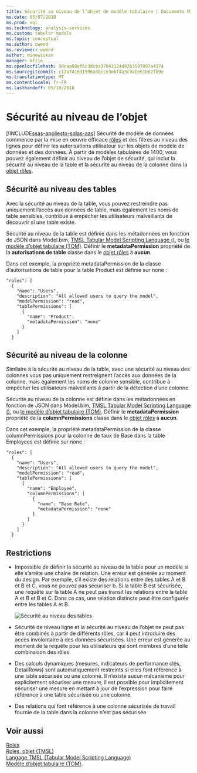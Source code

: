 ```yaml
---
title: Sécurité au niveau de l’objet de modèle tabulaire | Documents Microsoft
ms.date: 05/07/2018
ms.prod: sql
ms.technology: analysis-services
ms.custom: tabular-models
ms.topic: conceptual
ms.author: owend
ms.reviewer: owend
author: minewiskan
manager: kfile
ms.openlocfilehash: 98caa08ef6c3dcba37043124d0263507097a4374
ms.sourcegitcommit: c12a7416d1996a3bcce3ebf4a3c9abe61b02fb9e
ms.translationtype: MT
ms.contentlocale: fr-FR
ms.lasthandoff: 05/10/2018
---
```

# <a name="object-level-security"></a>Sécurité au niveau de l’objet
[!INCLUDE[ssas-appliesto-sqlas-aas](../../includes/ssas-appliesto-sqlas-aas.md)]
Sécurité de modèle de données commence par la mise en oeuvre efficace [rôles](../../analysis-services/tabular-models/roles-ssas-tabular.md) et des filtres au niveau des lignes pour définir les autorisations utilisateur sur les objets de modèle de données et des données. À partir de modèles tabulaires de 1400, vous pouvez également définir au niveau de l’objet de sécurité, qui inclut la sécurité au niveau de la table et la sécurité au niveau de la colonne dans la [objet rôles](../../analysis-services/tabular-models-scripting-language-objects/roles-object-tmsl.md).

## <a name="table-level-security"></a>Sécurité au niveau des tables

Avec la sécurité au niveau de la table, vous pouvez restreindre pas uniquement l’accès aux données de table, mais également les noms de table sensibles, contribue à empêcher les utilisateurs malveillants de découvrir si une table existe. 

 Sécurité au niveau de la table est définie dans les métadonnées en fonction de JSON dans Model.bim, [TMSL Tabular Model Scripting Language ()](../../analysis-services/tabular-model-scripting-language-tmsl-reference.md), ou [le modèle d’objet tabulaire (TOM)](../../analysis-services/tabular-model-programming-compatibility-level-1200/introduction-to-the-tabular-object-model-tom-in-analysis-services-amo.md). Définir le **metadataPermission** propriété de la **autorisations de table** classe dans le [objet rôles](../../analysis-services/tabular-models-scripting-language-objects/roles-object-tmsl.md) à **aucun**.

Dans cet exemple, la propriété metadataPermission de la classe d’autorisations de table pour la table Product est définie sur none :

```
"roles": [
  {
    "name": "Users",
    "description": "All allowed users to query the model",
    "modelPermission": "read",
    "tablePermissions": [
      {
        "name": "Product",
        "metadataPermission": "none"
      }
    ]
  }
```

## <a name="column-level-security"></a>Sécurité au niveau de la colonne

Similaire à la sécurité au niveau de la table, avec une sécurité au niveau des colonnes vous pas uniquement restreignent l’accès aux données de la colonne, mais également les noms de colonne sensible, contribue à empêcher les utilisateurs malveillants à partir de la détection d’une colonne.

 Sécurité au niveau de la colonne est définie dans les métadonnées en fonction de JSON dans Model.bim, [TMSL Tabular Model Scripting Language ()](../../analysis-services/tabular-model-scripting-language-tmsl-reference.md), ou [le modèle d’objet tabulaire (TOM)](../../analysis-services/tabular-model-programming-compatibility-level-1200/introduction-to-the-tabular-object-model-tom-in-analysis-services-amo.md). Définir le **metadataPermission** propriété de la **columnPermissions** classe dans le [objet rôles](../../analysis-services/tabular-models-scripting-language-objects/roles-object-tmsl.md) à **aucun**.

Dans cet exemple, la propriété metadataPermission de la classe columnPermissions pour la colonne de taux de Base dans la table Employees est définie sur none :

```
"roles": [
  {
    "name": "Users",
    "description": "All allowed users to query the model",
    "modelPermission": "read",
    "tablePermissions": [
      {
        "name": "Employee",
        "columnPermissions": [
          {
            "name": "Base Rate",
            "metadataPermission": "none"
          }
        ]
      }
    ]
  }
```

## <a name="restrictions"></a>Restrictions

*  Impossible de définir la sécurité au niveau de la table pour un modèle si elle s’arrête une chaîne de relation. Une erreur est générée au moment du design.
 Par exemple, s’il existe des relations entre des tables A et B et B et C, vous ne pouvez pas sécuriser b. Si la table B est sécurisée, une requête sur la table A ne peut pas transit les relations entre la table A et B et B et C. Dans ce cas, une relation distincte peut être configurée entre les tables A et B.

    ![Sécurité au niveau des tables](../../analysis-services/tabular-models/media/ssas-ols.png)  


*  Sécurité de niveau ligne et la sécurité au niveau de l’objet ne peut pas être combinés à partir de différents rôles, car il peut introduire des accès involontaire à des données sécurisées. Une erreur est générée au moment de la requête pour les utilisateurs qui sont membres d’une telle combinaison des rôles.

*  Des calculs dynamiques (mesures, indicateurs de performance clés, DetailRows) sont automatiquement restreints si elles font référence à une table sécurisée ou une colonne. Il n’existe aucun mécanisme pour explicitement sécuriser une mesure, il est possible pour implicitement sécuriser une mesure en mettant à jour de l’expression pour faire référence à une table sécurisée ou une colonne.

*  Des relations qui font référence à une colonne sécurisée de travail fournie de la table dans la colonne n’est pas sécurisée.




## <a name="see-also"></a>Voir aussi  
[Roles](../../analysis-services/tabular-models/roles-ssas-tabular.md)  
[Roles, objet (TMSL)](../../analysis-services/tabular-models-scripting-language-objects/roles-object-tmsl.md)  
[Langage TMSL (Tabular Model Scripting Language)](../../analysis-services/tabular-model-scripting-language-tmsl-reference.md)  
[Modèle d’objet tabulaire (TOM)](../../analysis-services/tabular-model-programming-compatibility-level-1200/introduction-to-the-tabular-object-model-tom-in-analysis-services-amo.md).

  
